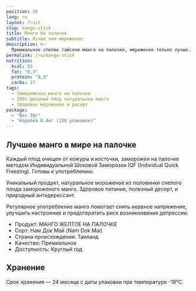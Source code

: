 ```yaml
---
position: 30
lang: ru
layout: fruit
slug: mango-stick
title: Манго На палочке
subtitle: Лучше чем мороженое
description: >-
  Премиальное спелое тайское манго на палочке, мороженое только лучше.
permalink: /ru/mango-stick
nutrition:
  kcal: 65
  fat: "0,3"
  protein: "0,5"
  carbs: 17
tags:
  - Замороженое менго на палочке
  - 100% Цельный плод натуральное манго
  - Здоровое мороженое и десерт
package:
  - "Вес 70г"
  - "Коробка 8.4кг (120 упаковок)"
---
```


## Лучшее манго в мире на палочке

Каждый плод очищен от кожуры и косточки, заморожен на палочке методом
Индивидуальной Шоковой Заморозки IQF (Individual Quick Freezing). Готовы к
употреблению.

Уникальный продукт, натуральное мороженое из половинки спелого плода замороженого манго.
Здоровое питание, полезный десерт, и природный антидерессант.

Регулярное употребление манго помогает снять нервное напряжение, улучшить настроение и
предотвратить риск возникновения депрессии.

* Продукт: МАНГО ЖЕЛТОЕ НА ПАЛОЧКЕ
* Сорт: Нам Док Май (Nam Dok Mai)
* Страна происхождения: Таиланд
* Качество: Премиальное
* Доступность: Круглый год

## Хранение

Срок хранения — 24 месяца с даты упаковки при температуре -18°С.
